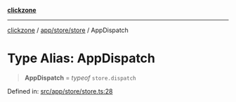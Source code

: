 [**clickzone**](../../../../README.md)

***

[clickzone](../../../../README.md) / [app/store/store](../README.md) / AppDispatch

# Type Alias: AppDispatch

> **AppDispatch** = *typeof* `store.dispatch`

Defined in: [src/app/store/store.ts:28](https://github.com/MaximBri/ClickZone/blob/20f3f0d061a7c50a96ed5bba64acbc325a456072/client/src/app/store/store.ts#L28)
